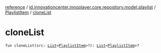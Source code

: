 [reference](../../index.md) / [id.innovationcenter.innoplayer.core.repository.model.playlist](../index.md) / [PlaylistItem](index.md) / [cloneList](./clone-list.md)

# cloneList

`fun cloneList(src: `[`List`](https://kotlinlang.org/api/latest/jvm/stdlib/kotlin.collections/-list/index.html)`<`[`PlaylistItem`](index.md)`>?): `[`List`](https://kotlinlang.org/api/latest/jvm/stdlib/kotlin.collections/-list/index.html)`<`[`PlaylistItem`](index.md)`>?`